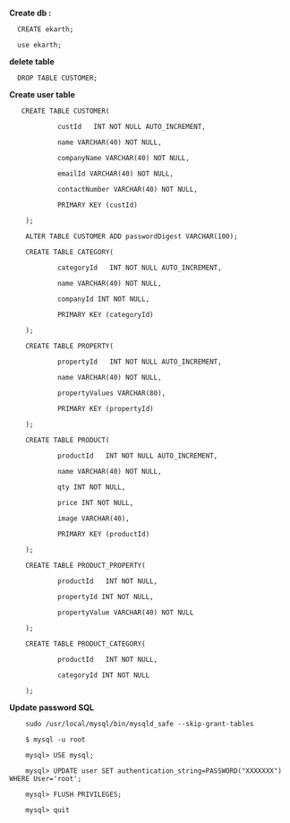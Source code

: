 <strong> Create db : </strong>

      CREATE ekarth;

      use ekarth;
      
<strong> delete table </strong>

      DROP TABLE CUSTOMER;
      
      
<strong> Create user table </strong>

       CREATE TABLE CUSTOMER(

                custId   INT NOT NULL AUTO_INCREMENT,
                
                name VARCHAR(40) NOT NULL,
                
                companyName VARCHAR(40) NOT NULL,
                
                emailId VARCHAR(40) NOT NULL,
                
                contactNumber VARCHAR(40) NOT NULL,
                
                PRIMARY KEY (custId)
                
        );

        ALTER TABLE CUSTOMER ADD passwordDigest VARCHAR(100);
        
        CREATE TABLE CATEGORY(

                categoryId   INT NOT NULL AUTO_INCREMENT,
                
                name VARCHAR(40) NOT NULL,
                
                companyId INT NOT NULL,
                
                PRIMARY KEY (categoryId)
                
        );
        
        CREATE TABLE PROPERTY(

                propertyId   INT NOT NULL AUTO_INCREMENT,
                
                name VARCHAR(40) NOT NULL,
                
                propertyValues VARCHAR(80),
                
                PRIMARY KEY (propertyId)
                
        );
        
        CREATE TABLE PRODUCT(

                productId   INT NOT NULL AUTO_INCREMENT,
                
                name VARCHAR(40) NOT NULL,
                
                qty INT NOT NULL,
                
                price INT NOT NULL,
                
                image VARCHAR(40),
                
                PRIMARY KEY (productId)
                
        );
        
        CREATE TABLE PRODUCT_PROPERTY(

                productId   INT NOT NULL,
                
                propertyId INT NOT NULL,
                
                propertyValue VARCHAR(40) NOT NULL
                
        );
        
        CREATE TABLE PRODUCT_CATEGORY(

                productId   INT NOT NULL,
                
                categoryId INT NOT NULL
                
        );


<strong> Update password SQL </strong>

        sudo /usr/local/mysql/bin/mysqld_safe --skip-grant-tables

        $ mysql -u root

        mysql> USE mysql;

        mysql> UPDATE user SET authentication_string=PASSWORD("XXXXXXX") WHERE User='root';

        mysql> FLUSH PRIVILEGES;

        mysql> quit
